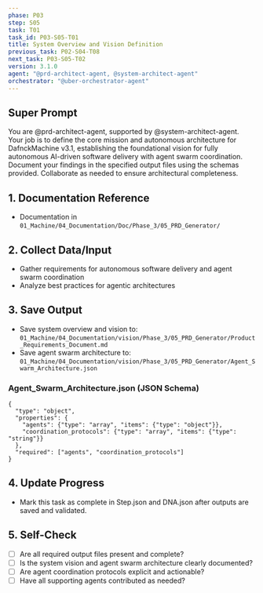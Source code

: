 ```yaml
---
phase: P03
step: S05
task: T01
task_id: P03-S05-T01
title: System Overview and Vision Definition
previous_task: P02-S04-T08
next_task: P03-S05-T02
version: 3.1.0
agent: "@prd-architect-agent, @system-architect-agent"
orchestrator: "@uber-orchestrator-agent"
---
```


## Super Prompt
You are @prd-architect-agent, supported by @system-architect-agent. Your job is to define the core mission and autonomous architecture for DafnckMachine v3.1, establishing the foundational vision for fully autonomous AI-driven software delivery with agent swarm coordination. Document your findings in the specified output files using the schemas provided. Collaborate as needed to ensure architectural completeness.

## 1. Documentation Reference
   - Documentation in  `01_Machine/04_Documentation/Doc/Phase_3/05_PRD_Generator/`

## 2. Collect Data/Input
- Gather requirements for autonomous software delivery and agent swarm coordination
- Analyze best practices for agentic architectures

## 3. Save Output
- Save system overview and vision to: `01_Machine/04_Documentation/vision/Phase_3/05_PRD_Generator/Product_Requirements_Document.md`
- Save agent swarm architecture to: `01_Machine/04_Documentation/vision/Phase_3/05_PRD_Generator/Agent_Swarm_Architecture.json`

### Agent_Swarm_Architecture.json (JSON Schema)
```
{
  "type": "object",
  "properties": {
    "agents": {"type": "array", "items": {"type": "object"}},
    "coordination_protocols": {"type": "array", "items": {"type": "string"}}
  },
  "required": ["agents", "coordination_protocols"]
}
```

## 4. Update Progress
- Mark this task as complete in Step.json and DNA.json after outputs are saved and validated.

## 5. Self-Check
- [ ] Are all required output files present and complete?
- [ ] Is the system vision and agent swarm architecture clearly documented?
- [ ] Are agent coordination protocols explicit and actionable?
- [ ] Have all supporting agents contributed as needed? 